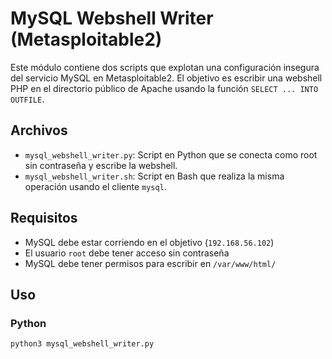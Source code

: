 # MySQL Webshell Writer (Metasploitable2)

Este módulo contiene dos scripts que explotan una configuración insegura del servicio MySQL en Metasploitable2. El objetivo es escribir una webshell PHP en el directorio público de Apache usando la función `SELECT ... INTO OUTFILE`.

## Archivos

- `mysql_webshell_writer.py`: Script en Python que se conecta como root sin contraseña y escribe la webshell.
- `mysql_webshell_writer.sh`: Script en Bash que realiza la misma operación usando el cliente `mysql`.

## Requisitos

- MySQL debe estar corriendo en el objetivo (`192.168.56.102`)
- El usuario `root` debe tener acceso sin contraseña
- MySQL debe tener permisos para escribir en `/var/www/html/`

## Uso

### Python

```bash
python3 mysql_webshell_writer.py
